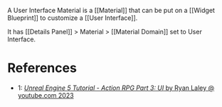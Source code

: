 A User Interface Material is a [[Material]] that can be put on a [[Widget Blueprint]] to customize a [[User Interface]].

It has [[Details Panel]] > Material > [[Material Domain]] set to User Interface.

# References

- 1: [_Unreal Engine 5 Tutorial - Action RPG Part 3: UI_ by Ryan Laley @ youtube.com 2023](https://youtu.be/lsBBd2SqP0w?list=PLiDon2C0wI4tadc-85kLcDykqG4j6xIyc&t=218)


